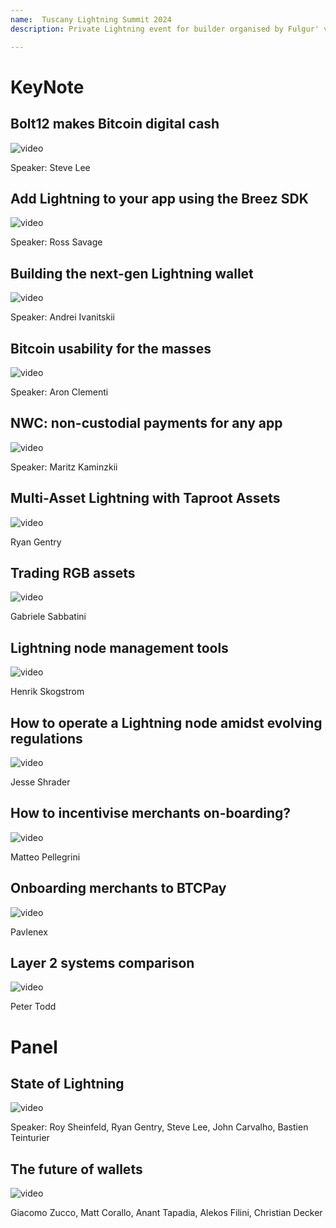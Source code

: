 ```yaml
---
name:  Tuscany Lightning Summit 2024
description: Private Lightning event for builder organised by Fulgur' ventures.

---
```


# KeyNote

## Bolt12 makes Bitcoin digital cash 

![video](https://youtu.be/0Aq1ANhKV0E)

Speaker: Steve Lee

## Add Lightning to your app using the Breez SDK

![video](https://youtu.be/jyRKzXyTB_w)

Speaker: Ross Savage 

## Building the next-gen Lightning wallet 

![video](https://youtu.be/fOKHMsBxRAQ)

Speaker: Andrei Ivanitskii

## Bitcoin usability for the masses 

![video](https://youtu.be/c07gMYbTMos)

Speaker: Aron Clementi 

## NWC: non-custodial payments for any app

![video](https://youtu.be/OCt6-pIUDqk)

Speaker: Maritz Kaminzkii 

## Multi-Asset Lightning with Taproot Assets 

![video](https://youtu.be/U2jpWmnx8_U)

Ryan Gentry

## Trading RGB assets

![video](https://youtu.be/f6d6bO21SXM)

Gabriele Sabbatini 

## Lightning node management tools

![video](https://youtu.be/In91ZTNjqUA)

Henrik Skogstrom

## How to operate a Lightning node amidst evolving regulations

![video](https://youtu.be/tjwGzWQUZMs)

Jesse Shrader 

## How to incentivise merchants on-boarding?

![video](https://youtu.be/7CwunS4lehM)

Matteo Pellegrini

## Onboarding merchants to BTCPay

![video](https://youtu.be/2BOUVd2VVZ0)

Pavlenex

## Layer 2 systems comparison

![video](https://youtu.be/HJxx55EPfKA)

Peter Todd

# Panel

## State of Lightning 

![video](https://youtu.be/_NjjOQuo_RE)

Speaker: Roy Sheinfeld, Ryan Gentry, Steve Lee, John Carvalho, Bastien Teinturier

## The future of wallets

![video](https://youtu.be/ZNcM0odM_C8)

Giacomo Zucco, Matt Corallo, Anant Tapadia, Alekos Filini, Christian Decker
